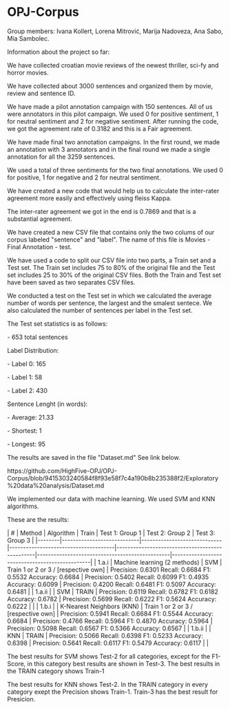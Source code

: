 # OPJ-Corpus
Group members: Ivana Kollert, Lorena Mitrović, Marija Nadoveza, Ana Sabo, Mia Sambolec.
<p>Information about the project so far:</p>
<p>We have collected croatian movie reviews of the newest thriller, sci-fy and horror movies.</p>
<p>We have collected about 3000 sentences and organized them by movie, review and sentence ID.</p>
<p>We have made a pilot annotation campaign with 150 sentences. All of us were annotators in this pilot campaign. We used 0 for positive sentiment, 1 for neutral sentiment and 2 for negative sentiment. After running the code, we got the agreement rate of 0.3182 and this is a Fair agreement.</p>
<p>We have made final two annotation campaigns. In the first round, we made an annotation with 3 annotators and in the final round we made a single annotation for all the 3259 sentences.</p>
<p>We used a total of three sentiments for the two final annotations. We used 0 for positive, 1 for negative and 2 for neutral sentiment.</p>
<p>We have created a new code that would help us to calculate the inter-rater agreement more easily and effectively using fleiss Kappa.</p>
<p>The inter-rater agreement we got in the end is 0.7869 and that is a substantial agreement.</p>
<p>We have created a new CSV file that contains only the two colums of our corpus labeled "sentence" and "label". The name of this file is Movies - Final Annotation - test.</p>
<p>We have used a code to split our CSV file into two parts, a Train set and a Test set. The Train set includes 75 to 80% of the original file and the Test set includes 25 to 30% of the original CSV files. Both the Train and Test set have been saved as two separates CSV files.</p>
<p>We conducted a test on the Test set in which we calculated the average number of words per sentence, the largest and the smalest sentece. We also calculated the number of sentences per label in the Test set.</p>
<p>The Test set statistics is as follows: </p>
<p> - 653 total sentences</p>
<p>Label Distribution: </p>
<p>     - Label 0: 165</p>
<p>     - Label 1: 58</p>
<p>     - Label 2: 430</p>
<p>Sentence Lenght (in words):</p>
<p>     - Average: 21.33</p>
<p>     - Shortest: 1</p>
<p>     - Longest: 95</p>
<p>The results are saved in the file "Dataset.md" See link below. </p>
<p>https://github.com/HighFive-OPJ/OPJ-Corpus/blob/9415303240584f8f93e58f7c4a190b8b235388f2/Exploratory%20data%20analysis/Dataset.md</p>
<p> We implemented our data with machine learning. We used SVM and KNN algorithms. </p>
<p> These are the results:</p>
<p></p>
| #       | Method                    | Algorithm                  | Train                               | Test 1: Group 1                                | Test 2: Group 2                                | Test 3: Group 3                                |
|--------|----------------------------|-----------------------------|--------------------------------------|------------------------------------------------|------------------------------------------------|------------------------------------------------|
| 1.a.i  | Machine learning (2 methods) | SVM                         | Train 1 or 2 or 3 / [respective own] | Precision: 0.6301  Recall: 0.6684  F1: 0.5532  Accuracy: 0.6684 | Precision: 0.5402  Recall: 0.6099  F1: 0.4935  Accuracy: 0.6099 | Precision: 0.4200  Recall: 0.6481  F1: 0.5097  Accuracy: 0.6481 |
| 1.a.ii |                            | SVM                         | TRAIN                                | Precision: 0.6119  Recall: 0.6782  F1: 0.6182  Accuracy: 0.6782 | Precision: 0.5699  Recall: 0.6222  F1: 0.5624  Accuracy: 0.6222 |                                                |
| 1.b.i  |                            | K-Nearest Neighbors (KNN)   | Train 1 or 2 or 3 / [respective own] | Precision: 0.5941  Recall: 0.6684  F1: 0.5544  Accuracy: 0.6684 | Precision: 0.4766  Recall: 0.5964  F1: 0.4870  Accuracy: 0.5964 | Precision: 0.5098  Recall: 0.6567  F1: 0.5366  Accuracy: 0.6567 |
| 1.b.ii |                            | KNN                         | TRAIN                                | Precision: 0.5066  Recall: 0.6398  F1: 0.5233  Accuracy: 0.6398 | Precision: 0.5641  Recall: 0.6117  F1: 0.5479  Accuracy: 0.6117 |                                                |
<p></p>
<p>The best results for SVM shows Test-2 for all categories, except for the F1-Score, in this category best results are shown in Test-3. The best results in the TRAIN category shows Train-1</p>
<p>The best results for KNN shows Test-2. In the TRAIN category in every category exept the Precision shows Train-1. Train-3 has the best result for Presicion.</p>
